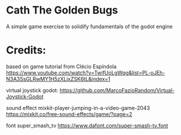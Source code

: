 # Cath The Golden Bugs

A simple game exercise to solidify fundamentals of the godot engine

# Credits: 

based on game tutorial from Clécio Espíndola https://www.youtube.com/watch?v=TwifUoLgWqg&list=PL-oJEh-N3A3SsGLRwMY1H5zXLixZSK6tL&index=1

virtual joystick godot: https://github.com/MarcoFazioRandom/Virtual-Joystick-Godot

sound effect
mixkit-player-jumping-in-a-video-game-2043
https://mixkit.co/free-sound-effects/game/?page=2

font
super_smash_tv https://www.dafont.com/super-smash-tv.font


